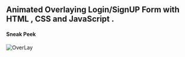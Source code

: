 ## Animated Overlaying Login/SignUP Form with HTML , CSS and JavaScript .

#### Sneak Peek 
![OverLay](https://user-images.githubusercontent.com/65444364/96869949-e9c7db00-148f-11eb-8946-c8c8fb23a1ff.gif)



